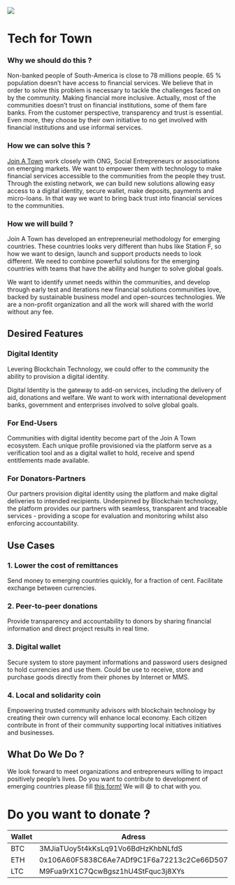 ![](https://scontent-cdg2-1.xx.fbcdn.net/v/t1.0-9/28377455_399195513858304_3539942260501272730_n.jpg?_nc_cat=0&oh=dfe39120237179f6dfa8d396984cbd0e&oe=5B9A0B1E)


# Tech for Town

### Why we should do this ?

Non-banked people of South-America is close to 78 millions people. 65 % population doesn’t have access to financial services. We believe that in order to solve this problem is necessary to tackle the challenges faced on by the community. Making financial more inclusive. Actually, most of the communities doesn’t trust on financial institutions, some of them fare banks. From the customer perspective, transparency and trust is essential. Even more, they choose by their own initiative to no get involved with financial institutions and use informal services. 

### How we can solve this ?

[Join A Town](http://joinatown.org/) work closely with ONG, Social Entrepreneurs or associations on emerging markets. We want to empower them with technology to make financial services accessible to the communities from the people they trust. Through the existing network, we can build new solutions allowing easy access to a digital identity, secure wallet, make deposits, payments and micro-loans. In that way we want to bring back trust into financial services to the communities.

### How we will build ? 

Join A Town has developed an entrepreneurial methodology for emerging countries. These countries looks very different than hubs like Station F, so how we want to design, launch and support products needs to look different. We need to combine powerful solutions for the emerging countries with teams that have the ability and hunger to solve global goals. 

We want to identify unmet needs within the communities, and develop through early test and iterations new financial solutions communities love, backed by sustainable business model and open-sources technologies. We are a non-profit organization and all the work will shared with the world without any fee.  


## Desired Features

### Digital Identity 
Levering Blockchain Technology, we could offer to the community the ability to provision a digital identity.

Digital Identity is the gateway to add-on services, including the delivery of aid, donations and welfare. We want to work with international development banks, government and enterprises involved to solve global goals.

### For End-Users
Communities with digital identity become part of the Join A Town ecosystem. Each unique profile provisioned via the platform serve as a verification tool and as a digital wallet to hold, receive and spend entitlements made available.

### For Donators-Partners
Our partners provision digital identity using the platform and make digital deliveries to intended recipients. Underpinned by Blockchain technology, the platform provides our partners with seamless, transparent and traceable services - providing a scope for evaluation and monitoring whilst also enforcing accountability. 


## Use Cases

### 1. Lower the cost of remittances
Send money to emerging countries quickly, for a fraction of cent. Facilitate exchange between currencies. 

### 2. Peer-to-peer donations
Provide transparency and accountability to donors by sharing financial information and direct project results in real time.

### 3. Digital wallet
Secure system to store payment informations and password users designed to hold currencies and use them. Could be use to receive, store and purchase goods directly from their phones by Internet or MMS. 

### 4. Local and solidarity coin
Empowering trusted community advisors with blockchain technology by creating their own currency will enhance local economy. Each citizen contribute in front of their community supporting local initiatives initiatives and businesses. 

## What Do We Do ? 
We look forward to meet organizations and entrepreneurs willing to impact positively people’s lives. Do you want to contribute to development of emerging countries please fill [this form!](https://goo.gl/forms/3lUhXy5RgswhwpUc2) We will :smile: to chat with you.  

# Do you want to donate ? 
Wallet | Adress
------------ | -------------
BTC | 3MJiaTUoy5t4kKsLq91Vo6BdHzKhbNLfdS
ETH | 0x106A60F5838C6Ae7ADf9C1F6a72213c2Ce66D507
LTC | M9Fua9rX1C7QcwBgsz1hU4StFquc3j8XYs




